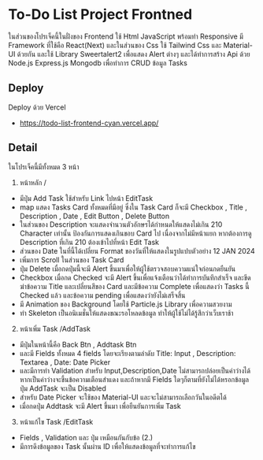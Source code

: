 
# To-Do List Project Frontned

ในส่วนของโปรเจ็คนี้ในฝั่งของ Frontend ใช้ Html JavaScript พร้อมทำ Responsive มี Framework ที่ใช้คือ React(Next) และในส่วนของ Css ใช้ Tailwind Css และ Material-UI ด้วยกัน และใช้ Library Sweertalert2 เพื่อแสดง Alert ต่างๆ และได้ทำการสร้าง Api ด้วย Node.js Express.js Mongodb เพื่อทำการ CRUD ข้อมูล Tasks




## Deploy
Deploy ด้วย Vercel
 - https://todo-list-frontend-cyan.vercel.app/

## Detail

ในโปรเจ็คนี้มีทั้งหมด 3 หน้า

1. หน้าหลัก /
- มีปุ่ม Add Task ใช้สำหรับ Link ไปหน้า EditTask
- map แสดง Tasks Card ทั้งหมดที่มีอยู่ ซึ่งใน Task Card ก็จะมี Checkbox , Title , Description , Date , Edit Button , Delete Button
- ในส่วนของ Description จะแสดงจำนวนตัวอักษรได้กำหนดให้แสดงไม่เกิน 210 Character เท่านั้น ป้องกันการแสดงเกินขอบ Card ไป เนื่องจากไม่มีหน้าแยก หากต้องการดู Description ที่เกิน 210 ต้องเข้าไปที่หน้า Edit Task
- ส่วนของ Date ในที่นี้ได้เปลี่ยน Format ของวันที่ให้แสดงในรูปแปบตัวอย่าง 12 JAN 2024
- เพิ่มการ Scroll ในส่วนของ Task Card
- ปุ่ม Delete เมื่อกดปุ่มนี้จะมี Alert ขึ้นมาเพื่อให้ผู้ใช้ตรวจสอบความแน่ใจก่อนกดยืนยัน
- Checkbox เมื่อกด Checked จะมี Alert ขึ้นเพื่อแจ้งเตือนว่าได้ทำการบันทึกสำเร็จ และขีดฆ่าข้อความ Title และเปลี่ยนสีของ Card และมีข้อความ Complete เพื่อแสดงว่า Tasks นี้ Checked แล้ว และข้อความ pending เพื่อแสดงว่ายังไม่เสร็จสิ้น
- มี Animation ของ Background โดยใช้ Particle.js Library เพื่อความสวยงาม
- ทำ Skeleton เป็นอนิเมชั่นให้แสดงขณะรอโหลดข้อมูล ทำให้ผู้ใช้ไม่ได้รู้สึกว่าเว็บเราช้า

2. หน้าเพิ่ม Task /AddTask
- มีปุ่มในหน้านี้คือ Back Btn , Addtask Btn
- และมี Fields ทั้งหมด 4 fields โดยจะเรียงตามลำดับ Title: Input , Description: Textarea , Date: Date Picker
- และมีการทำ Validation
    สำหรับ Input,Description,Date ไม่สามารถปล่อยเป็นค่าว่างได้ หากเป็นค่าว่างจะขึ้นข้อความเตือนสำแดง
    และถ้าหากมี Fields ใดๆก็ตามที่ยังไม่ได้หรอกข้อมูล ปุ่ม AddTask จะเป็น Disabled
- สำหรับ Date Picker จะใช้ของ Material-UI และจะไม่สามารถเลือกวันในอดีตได้
- เมื่อกดปุ่ม Addtask จะมี Alert ขึ้นมา เพื่อยืนยันการเพิ่ม Task

3. หน้าแก้ไข Task /EditTask
- Fields , Validation และ ปุ่ม เหมือนกันกับข้อ (2.)
- มีการดึงข้อมูลของ Task นั้นผ่าน ID เพื่อให้แสดงข้อมูลที่จะทำการแก้ไข



